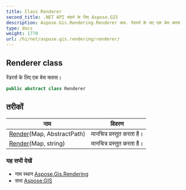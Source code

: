 ```yaml
---
title: Class Renderer
second_title: .NET API संदर्भ के लिए Aspose.GIS
description: Aspose.Gis.Rendering.Renderer कक्ष. रेंडरर्स के लए एक बेस क्लस
type: docs
weight: 1770
url: /hi/net/aspose.gis.rendering/renderer/
---
```

## Renderer class

रेंडरर्स के लिए एक बेस क्लास।

```csharp
public abstract class Renderer
```

## तरीकों

| नाम | विवरण |
| --- | --- |
| [Render](../../aspose.gis.rendering/renderer/render/#render)(Map, AbstractPath) | मानचित्र प्रस्तुत करता है। |
| [Render](../../aspose.gis.rendering/renderer/render/#render_1)(Map, string) | मानचित्र प्रस्तुत करता है। |

### यह सभी देखें

* नाम स्थान [Aspose.Gis.Rendering](../../aspose.gis.rendering/)
* सभा [Aspose.GIS](../../)


